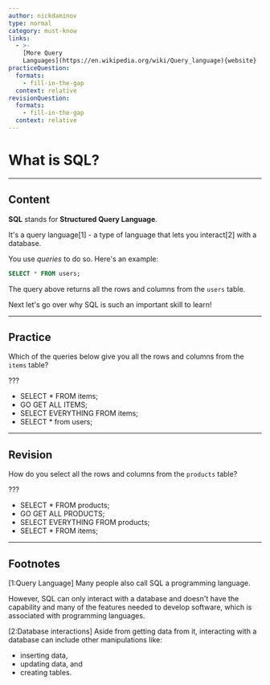 ```yaml
---
author: nickdaminov
type: normal
category: must-know
links:
  - >-
    [More Query
    Languages](https://en.wikipedia.org/wiki/Query_language){website}
practiceQuestion:
  formats:
    - fill-in-the-gap
  context: relative
revisionQuestion:
  formats:
    - fill-in-the-gap
  context: relative
---
```


# What is SQL?


---

## Content

**SQL** stands for **Structured Query Language**. 

It's a query language[1] - a type of language that lets you interact[2] with a database. 

You use *queries* to do so. Here's an example: 

```sql
SELECT * FROM users;
```

The query above returns all the rows and columns from the `users` table.

Next let's go over why SQL is such an important skill to learn!


---

## Practice

Which of the queries below give you all the rows and columns from the `items` table?

???

- SELECT * FROM items;
- GO GET ALL ITEMS;
- SELECT EVERYTHING FROM items;
- SELECT * from users;


---

## Revision

How do you select all the rows and columns from the `products` table?

???

- SELECT * FROM products;
- GO GET ALL PRODUCTS;
- SELECT EVERYTHING FROM products;
- SELECT * FROM items;


---

## Footnotes

[1:Query Language]
Many people also call SQL a programming language.

However, SQL can only interact with a database and doesn't have the capability and many of the features needed to develop software, which is associated with programming languages.

[2:Database interactions]
Aside from getting data from it, interacting with a database can include other manipulations like:

- inserting data, 
- updating data, and 
- creating tables.
